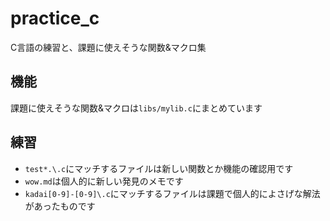 # practice_c

C言語の練習と、課題に使えそうな関数&amp;マクロ集

## 機能

課題に使えそうな関数&amp;マクロは`libs/mylib.c`にまとめています

## 練習

- `test*.\.c`にマッチするファイルは新しい関数とか機能の確認用です
- `wow.md`は個人的に新しい発見のメモです
- `kadai[0-9]-[0-9]\.c`にマッチするファイルは課題で個人的によさげな解法があったものです
